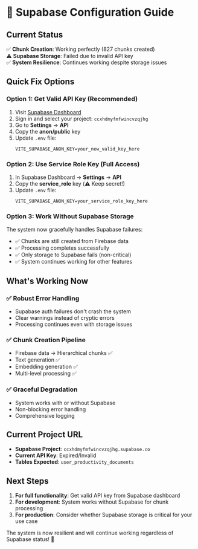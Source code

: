 # 🔧 Supabase Configuration Guide

## Current Status
✅ **Chunk Creation**: Working perfectly (827 chunks created)  
⚠️ **Supabase Storage**: Failed due to invalid API key  
✅ **System Resilience**: Continues working despite storage issues  

## Quick Fix Options

### Option 1: Get Valid API Key (Recommended)
1. Visit [Supabase Dashboard](https://supabase.com/dashboard)
2. Sign in and select your project: `ccxhdmyfmfwincvzqjhg`
3. Go to **Settings** → **API**
4. Copy the **anon/public** key
5. Update `.env` file:
   ```
   VITE_SUPABASE_ANON_KEY=your_new_valid_key_here
   ```

### Option 2: Use Service Role Key (Full Access)
1. In Supabase Dashboard → **Settings** → **API**
2. Copy the **service_role** key (⚠️ Keep secret!)
3. Update `.env` file:
   ```
   VITE_SUPABASE_ANON_KEY=your_service_role_key_here
   ```

### Option 3: Work Without Supabase Storage
The system now gracefully handles Supabase failures:
- ✅ Chunks are still created from Firebase data
- ✅ Processing completes successfully  
- ✅ Only storage to Supabase fails (non-critical)
- ✅ System continues working for other features

## What's Working Now

### ✅ Robust Error Handling
- Supabase auth failures don't crash the system
- Clear warnings instead of cryptic errors
- Processing continues even with storage issues

### ✅ Chunk Creation Pipeline
- Firebase data → Hierarchical chunks ✅
- Text generation ✅  
- Embedding generation ✅
- Multi-level processing ✅

### ✅ Graceful Degradation
- System works with or without Supabase
- Non-blocking error handling
- Comprehensive logging

## Current Project URL
- **Supabase Project**: `ccxhdmyfmfwincvzqjhg.supabase.co`
- **Current API Key**: Expired/Invalid
- **Tables Expected**: `user_productivity_documents`

## Next Steps
1. **For full functionality**: Get valid API key from Supabase dashboard
2. **For development**: System works without Supabase for chunk processing
3. **For production**: Consider whether Supabase storage is critical for your use case

The system is now resilient and will continue working regardless of Supabase status! 🚀